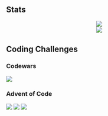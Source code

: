 ## Stats
<p align="center">
  <a href="https://github.com/anuraghazra/github-readme-stats">
    <img src="https://github-readme-stats.vercel.app/api/top-langs/?username=ceribe&layout=compact&theme=material-palenight&langs_count=10"/>
  </a>
  </br>
  <a href="https://git.io/streak-stats">
    <img src="https://github-readme-streak-stats.herokuapp.com?user=Ceribe&theme=material-palenight&date_format=j%2Fn%5B%2FY%5D"/>
  <a/>
  </br>
</p>

## Coding Challenges
### Codewars
  <a href="https://www.codewars.com/users/ceribe">
    <img src="https://www.codewars.com/users/ceribe/badges/large"/>
  </a>
  
### Advent of Code
<p>
  <img src="https://img.shields.io/badge/2015-25/25-brightgreen?logo=javascript"/>
  <img src="https://img.shields.io/badge/2016-25/25-brightgreen?logo=go"/>
  <img src="https://img.shields.io/badge/2021-25/25-brightgreen?logo=kotlin"/>
</p>
